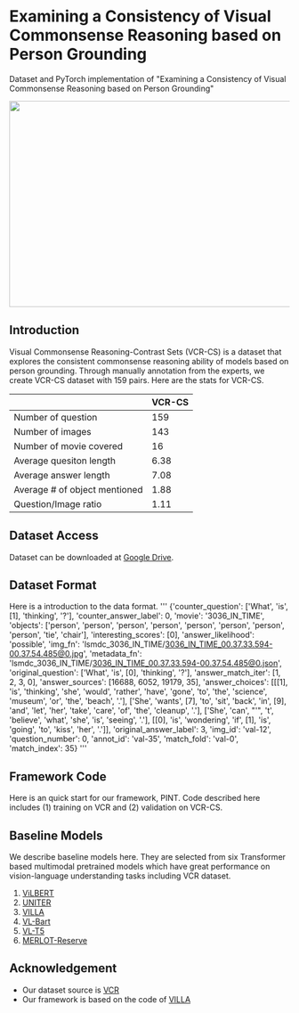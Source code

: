 # Examining a Consistency of Visual Commonsense Reasoning based on Person Grounding
Dataset and PyTorch implementation of "Examining a Consistency of Visual Commonsense Reasoning based on Person Grounding" 

<img src="https://github.com/Haena0320/vcr_pg_3/files/11563322/figure1.1.pdf"  width="700" height="370">


## Introduction
Visual Commonsense Reasoning-Contrast Sets (VCR-CS) is a dataset that explores the consistent commonsense reasoning ability of models based on person grounding.
Through manually annotation from the experts, we create VCR-CS dataset with 159 pairs. Here are the stats for VCR-CS.

| |VCR-CS|
|------|---|
|Number of question|159|
|Number of images|143|
|Number of movie covered|16|
|Average quesiton length|6.38|
|Average answer length|7.08|
|Average # of object mentioned|1.88|
|Question/Image ratio|1.11|

## Dataset Access
Dataset can be downloaded at [Google Drive](https://drive.google.com/drive/folders/1BuVRy1XDNqIKMtdY1f79gK5lBdlK3knm?usp=sharing).

## Dataset Format
Here is a introduction to the data format.
'''
{'counter_question': ['What', 'is', [1], 'thinking', '?'],
 'counter_answer_label': 0,
 'movie': '3036_IN_TIME',
 'objects': ['person',
  'person',
  'person',
  'person',
  'person',
  'person',
  'person',
  'person',
  'tie',
  'chair'],
 'interesting_scores': [0],
 'answer_likelihood': 'possible',
 'img_fn': 'lsmdc_3036_IN_TIME/3036_IN_TIME_00.37.33.594-00.37.54.485@0.jpg',
 'metadata_fn': 'lsmdc_3036_IN_TIME/3036_IN_TIME_00.37.33.594-00.37.54.485@0.json',
 'original_question': ['What', 'is', [0], 'thinking', '?'],
 'answer_match_iter': [1, 2, 3, 0],
 'answer_sources': [16688, 6052, 19179, 35],
 'answer_choices': [[[1],
   'is',
   'thinking',
   'she',
   'would',
   'rather',
   'have',
   'gone',
   'to',
   'the',
   'science',
   'museum',
   'or',
   'the',
   'beach',
   '.'],
  ['She',
   'wants',
   [7],
   'to',
   'sit',
   'back',
   'in',
   [9],
   'and',
   'let',
   'her',
   'take',
   'care',
   'of',
   'the',
   'cleanup',
   '.'],
  ['She', 'can', "'", 't', 'believe', 'what', 'she', 'is', 'seeing', '.'],
  [[0],
   'is',
   'wondering',
   'if',
   [1],
   'is',
   'going',
   'to',
   'kiss',
   'her',
   '.']],
 'original_answer_label': 3,
 'img_id': 'val-12',
 'question_number': 0,
 'annot_id': 'val-35',
 'match_fold': 'val-0',
 'match_index': 35}
'''

## Framework Code
Here is an quick start for our framework, PINT.
Code described here includes (1) training on VCR and (2) validation on VCR-CS.

## Baseline Models
We describe baseline models here. 
They are selected from six Transformer based multimodal pretrained models which have great performance on vision-language understanding tasks including VCR dataset.
1. [ViLBERT](https://github.com/jiasenlu/vilbert_beta/tree/master)
2. [UNITER](https://github.com/ChenRocks/UNITER)
3. [VILLA](https://github.com/zhegan27/VILLA)
4. [VL-Bart](https://github.com/j-min/VL-T5/tree/main)
5. [VL-T5](https://github.com/j-min/VL-T5/tree/main)
6. [MERLOT-Reserve](https://github.com/rowanz/merlot_reserve/blob/main/README.md)

## Acknowledgement
+ Our dataset source is [VCR](https://github.com/rowanz/r2c/)
+ Our framework is based on the code of [VILLA](https://github.com/zhegan27/VILLA)
